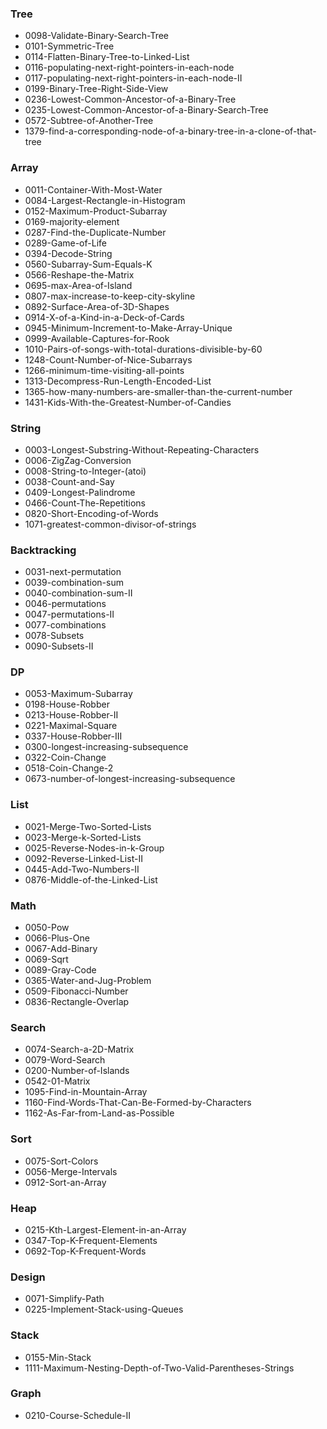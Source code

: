 
### Tree
  - 0098-Validate-Binary-Search-Tree
  - 0101-Symmetric-Tree
  - 0114-Flatten-Binary-Tree-to-Linked-List
  - 0116-populating-next-right-pointers-in-each-node
  - 0117-populating-next-right-pointers-in-each-node-II
  - 0199-Binary-Tree-Right-Side-View
  - 0236-Lowest-Common-Ancestor-of-a-Binary-Tree
  - 0235-Lowest-Common-Ancestor-of-a-Binary-Search-Tree
  - 0572-Subtree-of-Another-Tree
  - 1379-find-a-corresponding-node-of-a-binary-tree-in-a-clone-of-that-tree

### Array
  - 0011-Container-With-Most-Water
  - 0084-Largest-Rectangle-in-Histogram
  - 0152-Maximum-Product-Subarray
  - 0169-majority-element
  - 0287-Find-the-Duplicate-Number
  - 0289-Game-of-Life
  - 0394-Decode-String
  - 0560-Subarray-Sum-Equals-K
  - 0566-Reshape-the-Matrix
  - 0695-max-Area-of-Island
  - 0807-max-increase-to-keep-city-skyline
  - 0892-Surface-Area-of-3D-Shapes
  - 0914-X-of-a-Kind-in-a-Deck-of-Cards
  - 0945-Minimum-Increment-to-Make-Array-Unique
  - 0999-Available-Captures-for-Rook
  - 1010-Pairs-of-songs-with-total-durations-divisible-by-60
  - 1248-Count-Number-of-Nice-Subarrays
  - 1266-minimum-time-visiting-all-points
  - 1313-Decompress-Run-Length-Encoded-List
  - 1365-how-many-numbers-are-smaller-than-the-current-number
  - 1431-Kids-With-the-Greatest-Number-of-Candies

### String
  - 0003-Longest-Substring-Without-Repeating-Characters
  - 0006-ZigZag-Conversion
  - 0008-String-to-Integer-(atoi)
  - 0038-Count-and-Say
  - 0409-Longest-Palindrome
  - 0466-Count-The-Repetitions
  - 0820-Short-Encoding-of-Words
  - 1071-greatest-common-divisor-of-strings
  
### Backtracking
  - 0031-next-permutation
  - 0039-combination-sum
  - 0040-combination-sum-II
  - 0046-permutations
  - 0047-permutations-II
  - 0077-combinations
  - 0078-Subsets
  - 0090-Subsets-II

### DP
  - 0053-Maximum-Subarray
  - 0198-House-Robber
  - 0213-House-Robber-II
  - 0221-Maximal-Square
  - 0337-House-Robber-III
  - 0300-longest-increasing-subsequence
  - 0322-Coin-Change
  - 0518-Coin-Change-2
  - 0673-number-of-longest-increasing-subsequence

### List
  - 0021-Merge-Two-Sorted-Lists
  - 0023-Merge-k-Sorted-Lists
  - 0025-Reverse-Nodes-in-k-Group
  - 0092-Reverse-Linked-List-II
  - 0445-Add-Two-Numbers-II
  - 0876-Middle-of-the-Linked-List
  
### Math
  - 0050-Pow
  - 0066-Plus-One
  - 0067-Add-Binary
  - 0069-Sqrt
  - 0089-Gray-Code
  - 0365-Water-and-Jug-Problem
  - 0509-Fibonacci-Number
  - 0836-Rectangle-Overlap

### Search
  - 0074-Search-a-2D-Matrix
  - 0079-Word-Search
  - 0200-Number-of-Islands
  - 0542-01-Matrix
  - 1095-Find-in-Mountain-Array
  - 1160-Find-Words-That-Can-Be-Formed-by-Characters
  - 1162-As-Far-from-Land-as-Possible 
  
### Sort
  - 0075-Sort-Colors
  - 0056-Merge-Intervals
  - 0912-Sort-an-Array

### Heap
  - 0215-Kth-Largest-Element-in-an-Array
  - 0347-Top-K-Frequent-Elements
  - 0692-Top-K-Frequent-Words

### Design
  - 0071-Simplify-Path
  - 0225-Implement-Stack-using-Queues

### Stack
  - 0155-Min-Stack
  - 1111-Maximum-Nesting-Depth-of-Two-Valid-Parentheses-Strings

### Graph
  - 0210-Course-Schedule-II